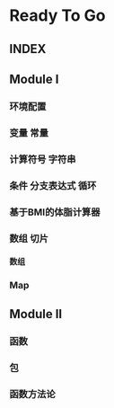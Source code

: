 # Ready To Go

## INDEX


## Module I
### 环境配置

### 变量 常量

### 计算符号 字符串

### 条件 分支表达式 循环


### 基于BMI的体脂计算器

### 数组 切片
#### 数组


### Map

## Module II
### 函数

### 包
### 函数方法论



